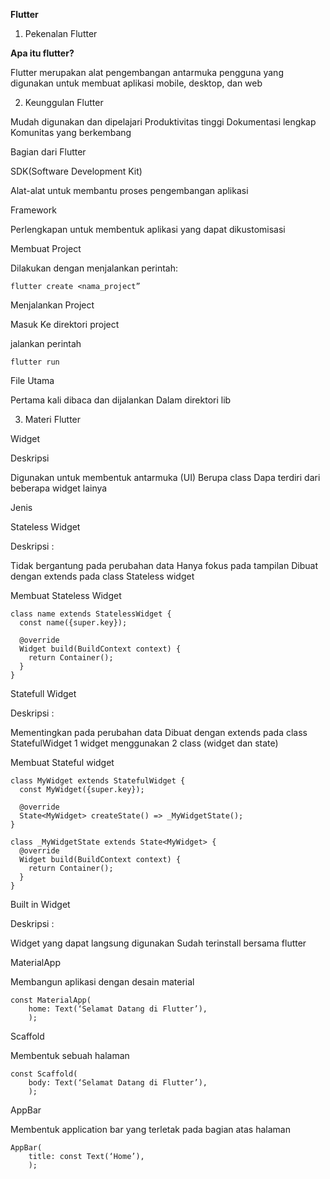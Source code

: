 **Flutter**

1. Pekenalan Flutter

**Apa itu flutter?** 

Flutter merupakan alat pengembangan antarmuka pengguna yang digunakan untuk membuat aplikasi mobile, desktop, dan web

2. Keunggulan Flutter

Mudah digunakan dan dipelajari
Produktivitas tinggi
Dokumentasi lengkap
Komunitas yang berkembang

Bagian dari Flutter

SDK(Software Development Kit)

Alat-alat untuk membantu proses pengembangan aplikasi

Framework

Perlengkapan untuk membentuk aplikasi yang dapat dikustomisasi


Membuat Project

Dilakukan dengan menjalankan perintah:

```
flutter create <nama_project”
```

Menjalankan Project

Masuk Ke direktori project

jalankan perintah 
```
flutter run
```


File Utama

Pertama kali dibaca dan dijalankan
Dalam direktori lib



3. Materi Flutter

Widget

Deskripsi 

Digunakan untuk membentuk antarmuka (UI)
Berupa class
Dapa terdiri dari beberapa widget lainya

Jenis

Stateless Widget

Deskripsi :

Tidak bergantung pada perubahan data
Hanya fokus pada tampilan
Dibuat dengan extends pada class Stateless widget

Membuat Stateless Widget

```
class name extends StatelessWidget {
  const name({super.key});
 
  @override
  Widget build(BuildContext context) {
    return Container();
  }
}

```



Statefull Widget

Deskripsi :

Mementingkan pada perubahan data
Dibuat dengan extends pada class StatefulWidget
1 widget menggunakan 2 class (widget dan state)


Membuat Stateful widget

```
class MyWidget extends StatefulWidget {
  const MyWidget({super.key});
 
  @override
  State<MyWidget> createState() => _MyWidgetState();
}
 
class _MyWidgetState extends State<MyWidget> {
  @override
  Widget build(BuildContext context) {
    return Container();
  }
}
```

Built in Widget

Deskripsi :

Widget yang dapat langsung digunakan
Sudah terinstall bersama flutter

MaterialApp

Membangun aplikasi dengan desain material 

```
const MaterialApp(
	home: Text(‘Selamat Datang di Flutter’),
	);
```

Scaffold 

Membentuk sebuah halaman


```
const Scaffold(
	body: Text(‘Selamat Datang di Flutter’),
	);
```

AppBar

Membentuk application bar yang terletak pada bagian atas halaman
```
AppBar(
	title: const Text(‘Home’),
	);
```





